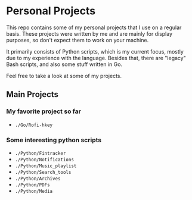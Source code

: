 Personal Projects
=================

This repo contains some of my personal projects that I use on a regular basis.
These projects were written by me and are mainly for display purposes, so don't expect them to work on your machine.

It primarily consists of Python scripts, which is my current focus, mostly due to my experience with the language.
Besides that, there are "legacy" Bash scripts, and also some stuff written in Go.

Feel free to take a look at some of my projects.

Main Projects
-------------

### My favorite project so far

* `./Go/Rofi-hkey`

### Some interesting python scripts

* `./Python/Fintracker`
* `./Python/Notifications`
* `./Python/Music_playlist`
* `./Python/Search_tools`
* `./Python/Archives`
* `./Python/PDFs`
* `./Python/Media`
